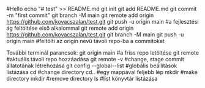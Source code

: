 #Hello
echo "# test" >> README.md
git init 
git add README.md
git commit -m "first commit"
git branch -M main
git remote add origin https://github.com/kovacszalan/test.git
git push -u origin main     #a fejlesztési ág feltöltése első alkalommal
git remote add origin https://github.com/kovacszalan/test.git
git branch -M main
git push -u origin main     #feltölti az origin nevű távoli repo-ba a commitokat


További terminál parancsok:
git origin main     #a friss repo letöltése
git remote     #aktuális távoli repo hozzáadása
git remote -v     #change, stage commit állatotának létrehozása
git config --global--list     #globális beállítások listázása
cd     #change directory
cd..     #egy mappával feljebb lép
mkdir <directory name>     #make directory
mkdir <directory name>     #remove directory
ls #list     könyvtár listázása
  
